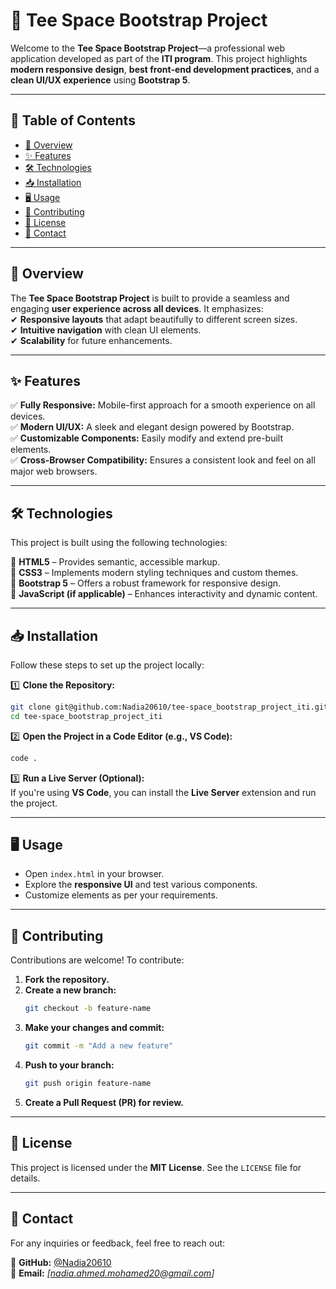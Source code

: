 # 📌 Tee Space Bootstrap Project

Welcome to the **Tee Space Bootstrap Project**—a professional web application developed as part of the **ITI program**. This project highlights **modern responsive design**, **best front-end development practices**, and a **clean UI/UX experience** using **Bootstrap 5**.

---

## **📖 Table of Contents**  
- [🚀 Overview](#-overview)  
- [✨ Features](#-features)  
- [🛠️ Technologies](#-technologies)  
- [📥 Installation](#-installation)  
- [🖥️ Usage](#-usage)  
- [🤝 Contributing](#-contributing)  
- [📜 License](#-license)  
- [📧 Contact](#-contact)  

---

## **🚀 Overview**  
The **Tee Space Bootstrap Project** is built to provide a seamless and engaging **user experience across all devices**. It emphasizes:  
✔ **Responsive layouts** that adapt beautifully to different screen sizes.  
✔ **Intuitive navigation** with clean UI elements.  
✔ **Scalability** for future enhancements.  

---

## **✨ Features**  
✅ **Fully Responsive:** Mobile-first approach for a smooth experience on all devices.  
✅ **Modern UI/UX:** A sleek and elegant design powered by Bootstrap.  
✅ **Customizable Components:** Easily modify and extend pre-built elements.  
✅ **Cross-Browser Compatibility:** Ensures a consistent look and feel on all major web browsers.  

---

## **🛠️ Technologies**  
This project is built using the following technologies:  

🔹 **HTML5** – Provides semantic, accessible markup.  
🔹 **CSS3** – Implements modern styling techniques and custom themes.  
🔹 **Bootstrap 5** – Offers a robust framework for responsive design.  
🔹 **JavaScript (if applicable)** – Enhances interactivity and dynamic content.  

---

## **📥 Installation**  
Follow these steps to set up the project locally:  

1️⃣ **Clone the Repository:**  

```bash
git clone git@github.com:Nadia20610/tee-space_bootstrap_project_iti.git
cd tee-space_bootstrap_project_iti
```

2️⃣ **Open the Project in a Code Editor (e.g., VS Code):**  

```bash
code .
```

3️⃣ **Run a Live Server (Optional):**  
If you're using **VS Code**, you can install the **Live Server** extension and run the project.  

---

## **🖥️ Usage**  
- Open `index.html` in your browser.  
- Explore the **responsive UI** and test various components.  
- Customize elements as per your requirements.  

---

## **🤝 Contributing**  
Contributions are welcome! To contribute:  
1. **Fork the repository.**  
2. **Create a new branch:**  
   ```bash
   git checkout -b feature-name
   ```
3. **Make your changes and commit:**  
   ```bash
   git commit -m "Add a new feature"
   ```
4. **Push to your branch:**  
   ```bash
   git push origin feature-name
   ```
5. **Create a Pull Request (PR) for review.**  

---

## **📜 License**  
This project is licensed under the **MIT License**. See the `LICENSE` file for details.  

---

## **📧 Contact**  
For any inquiries or feedback, feel free to reach out:  

📌 **GitHub:** [@Nadia20610](https://github.com/Nadia20610)  
📌 **Email:** *[nadia.ahmed.mohamed20@gmail.com]*  
